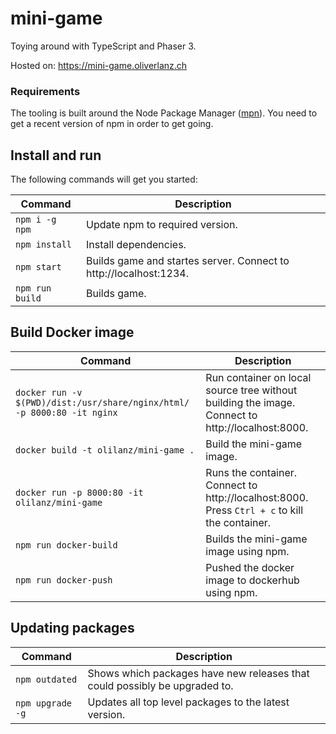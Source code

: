 # mini-game

Toying around with TypeScript and Phaser 3.

Hosted on: https://mini-game.oliverlanz.ch


### Requirements

The tooling is built around the Node Package Manager ([mpn](https://nodejs.org)). You need to get a recent version of npm in order to get going.


## Install and run

The following commands will get you started:

| Command | Description |
|---------|-------------|
| `npm i -g npm` | Update npm to required version.|
| `npm install` | Install dependencies.|
| `npm start` | Builds game and startes server. Connect to http://localhost:1234. |
| `npm run build` | Builds game. |


## Build Docker image

| Command | Description |
|---------|-------------|
| `docker run -v $(PWD)/dist:/usr/share/nginx/html/ -p 8000:80 -it nginx` | Run container on local source tree without building the image. Connect to http://localhost:8000. |
| `docker build -t olilanz/mini-game .` | Build the mini-game image.|
| `docker run -p 8000:80 -it olilanz/mini-game` | Runs the container. Connect to http://localhost:8000. <br> Press `Ctrl + c` to kill the container. |
| `npm run docker-build` | Builds the mini-game image using npm. |
| `npm run docker-push` | Pushed the docker image to dockerhub using npm. |


## Updating packages

| Command | Description |
|---------|-------------|
| `npm outdated` | Shows which packages have new releases that could possibly be upgraded to. |
| `npm upgrade -g` | Updates all top level packages to the latest version. |
